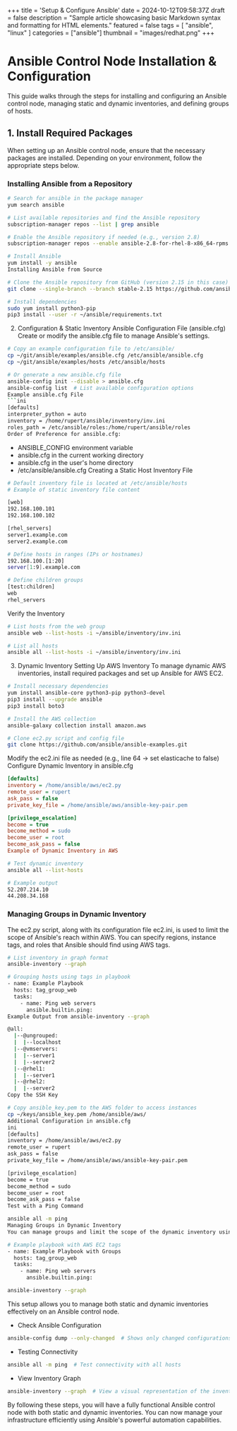 +++
title = 'Setup & Configure Ansible'
date = 2024-10-12T09:58:37Z
draft = false
description = "Sample article showcasing basic Markdown syntax and formatting for HTML elements."
featured = false
tags = [
    "ansible",
    "linux"
]
categories = ["ansible"]
thumbnail = "images/redhat.png"
+++
# Ansible Control Node Installation & Configuration

This guide walks through the steps for installing and configuring an Ansible control node, managing static and dynamic inventories, and defining groups of hosts.
<!--more-->
## 1. Install Required Packages

When setting up an Ansible control node, ensure that the necessary packages are installed. Depending on your environment, follow the appropriate steps below.

### Installing Ansible from a Repository
```bash
# Search for ansible in the package manager
yum search ansible 

# List available repositories and find the Ansible repository
subscription-manager repos --list | grep ansible

# Enable the Ansible repository if needed (e.g., version 2.8)
subscription-manager repos --enable ansible-2.8-for-rhel-8-x86_64-rpms

# Install Ansible
yum install -y ansible
Installing Ansible from Source
```
```bash
# Clone the Ansible repository from GitHub (version 2.15 in this case)
git clone --single-branch --branch stable-2.15 https://github.com/ansible/ansible.git ansible

# Install dependencies
sudo yum install python3-pip
pip3 install --user -r ~/ansible/requirements.txt
```
2. Configuration & Static Inventory
Ansible Configuration File (ansible.cfg)
Create or modify the ansible.cfg file to manage Ansible's settings.

```bash
# Copy an example configuration file to /etc/ansible/
cp ~/git/ansible/examples/ansible.cfg /etc/ansible/ansible.cfg 
cp ~/git/ansible/examples/hosts /etc/ansible/hosts

# Or generate a new ansible.cfg file
ansible-config init --disable > ansible.cfg 
ansible-config list  # List available configuration options
Example ansible.cfg File
```ini
[defaults]
interpreter_python = auto
inventory = /home/rupert/ansible/inventory/inv.ini
roles_path = /etc/ansible/roles:/home/rupert/ansible/roles
Order of Preference for ansible.cfg:
```
* ANSIBLE_CONFIG environment variable
* ansible.cfg in the current working directory
* ansible.cfg in the user's home directory
* /etc/ansible/ansible.cfg
Creating a Static Host Inventory File
```bash
# Default inventory file is located at /etc/ansible/hosts
# Example of static inventory file content

[web]
192.168.100.101
192.168.100.102

[rhel_servers]
server1.example.com
server2.example.com

# Define hosts in ranges (IPs or hostnames)
192.168.100.[1:20]
server[1:9].example.com

# Define children groups
[test:children]
web
rhel_servers
```

Verify the Inventory
```bash
# List hosts from the web group
ansible web --list-hosts -i ~/ansible/inventory/inv.ini

# List all hosts
ansible all --list-hosts -i ~/ansible/inventory/inv.ini
```
3. Dynamic Inventory
Setting Up AWS Inventory
To manage dynamic AWS inventories, install required packages and set up Ansible for AWS EC2.

```bash
# Install necessary dependencies
yum install ansible-core python3-pip python3-devel
pip3 install --upgrade ansible
pip3 install boto3

# Install the AWS collection
ansible-galaxy collection install amazon.aws

# Clone ec2.py script and config file
git clone https://github.com/ansible/ansible-examples.git
```
Modify the ec2.ini file as needed (e.g., line 64 -> set elasticache to false)
Configure Dynamic Inventory in ansible.cfg
```ini
[defaults]
inventory = /home/ansible/aws/ec2.py
remote_user = rupert
ask_pass = false
private_key_file = /home/ansible/aws/ansible-key-pair.pem

[privilege_escalation]
become = true
become_method = sudo
become_user = root
become_ask_pass = false
Example of Dynamic Inventory in AWS
```
```bash
# Test dynamic inventory
ansible all --list-hosts 

# Example output
52.207.214.10
44.208.34.168
```
### Managing Groups in Dynamic Inventory
The ec2.py script, along with its configuration file ec2.ini, is used to limit the scope of Ansible's reach within AWS. You can specify regions, instance tags, and roles that Ansible should find using AWS tags.

```bash
# List inventory in graph format
ansible-inventory --graph

# Grouping hosts using tags in playbook
- name: Example Playbook
  hosts: tag_group_web
  tasks:
    - name: Ping web servers
      ansible.builtin.ping:
Example Output from ansible-inventory --graph
```
```bash
@all:
  |--@ungrouped:
  |  |--localhost
  |--@vmservers:
  |  |--server1
  |  |--server2
  |--@rhel1:
  |  |--server1
  |--@rhel2:
  |  |--server2
Copy the SSH Key
```
```bash
# Copy ansible_key.pem to the AWS folder to access instances
cp ~/keys/ansible_key.pem /home/ansible/aws/
Additional Configuration in ansible.cfg
ini
[defaults]
inventory = /home/ansible/aws/ec2.py
remote_user = rupert
ask_pass = false
private_key_file = /home/ansible/aws/ansible-key-pair.pem

[privilege_escalation]
become = true
become_method = sudo
become_user = root
become_ask_pass = false
Test with a Ping Command
```
```bash
ansible all -m ping
Managing Groups in Dynamic Inventory
You can manage groups and limit the scope of the dynamic inventory using the ec2.py script. Modify the ec2.ini file to specify the regions, instance tags, or roles.

```
```bash
# Example playbook with AWS EC2 tags
- name: Example Playbook with Groups
  hosts: tag_group_web
  tasks:
    - name: Ping web servers
      ansible.builtin.ping:

ansible-inventory --graph
```
This setup allows you to manage both static and dynamic inventories effectively on an Ansible control node.



* Check Ansible Configuration

```bash
ansible-config dump --only-changed  # Shows only changed configurations
```

* Testing Connectivity

```bash
ansible all -m ping  # Test connectivity with all hosts
```
* View Inventory Graph

```bash
ansible-inventory --graph  # View a visual representation of the inventory
```

By following these steps, you will have a fully functional Ansible control node with both static and dynamic inventories. You can now manage your infrastructure efficiently using Ansible's powerful automation capabilities.